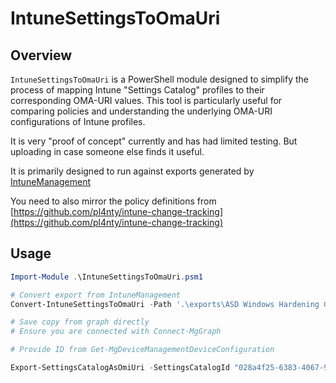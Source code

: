 # IntuneSettingsToOmaUri

## Overview

`IntuneSettingsToOmaUri` is a PowerShell module designed to simplify the process of mapping Intune "Settings Catalog" profiles to their corresponding OMA-URI values. This tool is particularly useful for comparing policies and understanding the underlying OMA-URI configurations of Intune profiles.

It is very "proof of concept" currently and has had limited testing. But uploading in case someone else finds it useful.

It is primarily designed to run against exports generated by [IntuneManagement](https://github.com/Micke-K/IntuneManagement/)

You need to also mirror the policy definitions from [https://github.com/pl4nty/intune-change-tracking](https://github.com/pl4nty/intune-change-tracking)


## Usage

```powershell
Import-Module .\IntuneSettingsToOmaUri.psm1

# Convert export from IntuneManagement
Convert-IntuneSettingsToOmaUri -Path '.\exports\ASD Windows Hardening Guidelines.json' -OutputPath '.\output\ASD_Windows_Hardening_Guidelines.json'

# Save copy from graph directly
# Ensure you are connected with Connect-MgGraph

# Provide ID from Get-MgDeviceManagementDeviceConfiguration

Export-SettingsCatalogAsOmiUri -SettingsCatalogId "028a4f25-6383-4067-9485-1bf63535aa1c" #-OutputPath '.\output\ASD_Edge_Hardening_Guidelines.json'


```